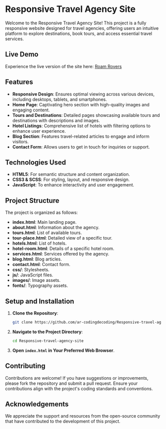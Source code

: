 # Responsive Travel Agency Site

Welcome to the Responsive Travel Agency Site! This project is a fully responsive website designed for travel agencies, offering users an intuitive platform to explore destinations, book tours, and access essential travel services.

## Live Demo

Experience the live version of the site here: [Roam Rovers](https://ar-codingdecoding.github.io/Responsive-travel-agency-site/)

## Features

- **Responsive Design**: Ensures optimal viewing across various devices, including desktops, tablets, and smartphones.
- **Home Page**: Captivating hero section with high-quality images and engaging content.
- **Tours and Destinations**: Detailed pages showcasing available tours and destinations with descriptions and images.
- **Hotel Listings**: Comprehensive list of hotels with filtering options to enhance user experience.
- **Blog Section**: Features travel-related articles to engage and inform visitors.
- **Contact Form**: Allows users to get in touch for inquiries or support.

## Technologies Used

- **HTML5**: For semantic structure and content organization.
- **CSS3 & SCSS**: For styling, layout, and responsive design.
- **JavaScript**: To enhance interactivity and user engagement.

## Project Structure

The project is organized as follows:

- **index.html**: Main landing page.
- **about.html**: Information about the agency.
- **tours.html**: List of available tours.
- **tour-place.html**: Detailed view of a specific tour.
- **hotels.html**: List of hotels.
- **hotel-room.html**: Details of a specific hotel room.
- **services.html**: Services offered by the agency.
- **blog.html**: Blog articles.
- **contact.html**: Contact form.
- **css/**: Stylesheets.
- **js/**: JavaScript files.
- **images/**: Image assets.
- **fonts/**: Typography assets.

## Setup and Installation

1. **Clone the Repository**:

   ```bash
   git clone https://github.com/ar-codingdecoding/Responsive-travel-agency-site.git
   ```

2. **Navigate to the Project Directory**:

   ```bash
   cd Responsive-travel-agency-site
   ```

3. **Open `index.html` in Your Preferred Web Browser**.

## Contributing

Contributions are welcome! If you have suggestions or improvements, please fork the repository and submit a pull request. Ensure your contributions align with the project's coding standards and conventions.

## Acknowledgements

We appreciate the support and resources from the open-source community that have contributed to the development of this project.
